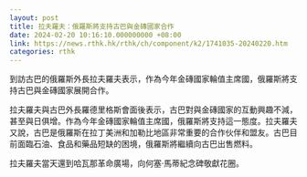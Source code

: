 ```yaml
---
layout: post
title: 拉夫羅夫：俄羅斯將支持古巴與金磚國家合作
date: 2024-02-20 10:16:10.000000000 +08:00
link: https://news.rthk.hk/rthk/ch/component/k2/1741035-20240220.htm
categories: rthk
---
```


到訪古巴的俄羅斯外長拉夫羅夫表示，作為今年金磚國家輪值主席國，俄羅斯將支持古巴與金磚國家展開合作。

拉夫羅夫與古巴外長羅德里格斯會面後表示，古巴對與金磚國家的互動興趣不減，甚至與日俱增。作為今年金磚國家輪值主席國，俄羅斯將支持這一態度。拉夫羅夫又說，古巴是俄羅斯在拉丁美洲和加勒比地區非常重要的合作伙伴和盟友。古巴目前面臨石油、食品和藥品短缺的困境，俄羅斯將繼續向古巴出售燃料。

拉夫羅夫當天還到哈瓦那革命廣場，向何塞·馬蒂紀念碑敬獻花圈。
